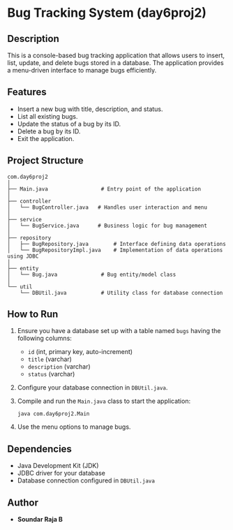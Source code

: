 # Bug Tracking System (day6proj2)

## Description
This is a console-based bug tracking application that allows users to insert, list, update, and delete bugs stored in a database. The application provides a menu-driven interface to manage bugs efficiently.

## Features
- Insert a new bug with title, description, and status.
- List all existing bugs.
- Update the status of a bug by its ID.
- Delete a bug by its ID.
- Exit the application.

## Project Structure

```
com.day6proj2
│
├── Main.java                 # Entry point of the application
│
├── controller
│   └── BugController.java   # Handles user interaction and menu
│
├── service
│   └── BugService.java      # Business logic for bug management
│
├── repository
│   ├── BugRepository.java        # Interface defining data operations
│   └── BugRepositoryImpl.java    # Implementation of data operations using JDBC
│
├── entity
│   └── Bug.java              # Bug entity/model class
│
└── util
    └── DBUtil.java           # Utility class for database connection
```

## How to Run
1. Ensure you have a database set up with a table named `bugs` having the following columns:
   - `id` (int, primary key, auto-increment)
   - `title` (varchar)
   - `description` (varchar)
   - `status` (varchar)

2. Configure your database connection in `DBUtil.java`.

3. Compile and run the `Main.java` class to start the application:
   ```
   java com.day6proj2.Main
   ```

4. Use the menu options to manage bugs.

## Dependencies
- Java Development Kit (JDK)
- JDBC driver for your database
- Database connection configured in `DBUtil.java`

## Author
- **Soundar Raja B**
